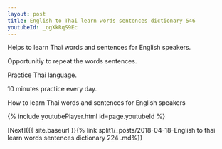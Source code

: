 ```yaml
---
layout: post
title: English to Thai learn words sentences dictionary 546 
youtubeId: _ogXkRqS9Ec
---
```

 
 
Helps to learn Thai words and sentences for English speakers.

Opportunitiy to repeat the words sentences. 

Practice Thai language. 
 
10 minutes practice every day. 
 
How to learn Thai words and sentences for English speakers 
 
{% include youtubePlayer.html id=page.youtubeId %}
 
 
[Next]({{ site.baseurl }}{% link  split1/_posts/2018-04-18-English to thai learn words sentences dictionary 224 .md%})
 
